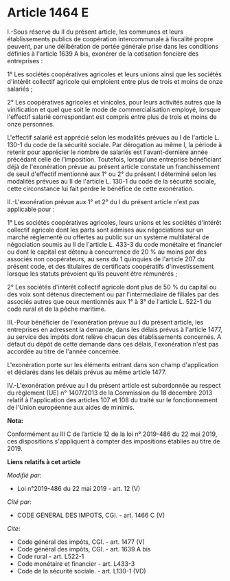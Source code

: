 # Article 1464 E

I.-Sous réserve du II du présent article, les communes et leurs établissements publics de coopération intercommunale à
fiscalité propre peuvent, par une délibération de portée générale prise dans les conditions définies à l'article 1639 A bis,
exonérer de la cotisation foncière des entreprises : 

1° Les sociétés coopératives agricoles et leurs unions ainsi que les sociétés d'intérêt collectif agricole qui emploient
entre plus de trois et moins de onze salariés ; 

2° Les coopératives agricoles et vinicoles, pour leurs activités autres que la vinification et quel que soit le mode de
commercialisation employé, lorsque l'effectif salarié correspondant est compris entre plus de trois et moins de onze
personnes. 

L'effectif salarié est apprécié selon les modalités prévues au I de l'article L. 130-1 du code de la sécurité sociale. Par
dérogation au même I, la période à retenir pour apprécier le nombre de salariés est l'avant-dernière année précédant celle de
l'imposition. Toutefois, lorsqu'une entreprise bénéficiant déjà de l'exonération prévue au présent article constate un
franchissement de seuil d'effectif mentionné aux 1° ou 2° du présent I déterminé selon les modalités prévues au II de
l'article L. 130-1 du code de la sécurité sociale, cette circonstance lui fait perdre le bénéfice de cette exonération. 

II.-L'exonération prévue aux 1° et 2° du I du présent article n'est pas applicable pour : 

1° Les sociétés coopératives agricoles, leurs unions et les sociétés d'intérêt collectif agricole dont les parts sont admises
aux négociations sur un marché réglementé ou offertes au public sur un système multilatéral de négociation soumis au II de
l'article L. 433-3 du code monétaire et financier ou dont le capital est détenu à concurrence de 20 % au moins par des
associés non coopérateurs, au sens du 1 quinquies de l'article 207 du présent code, et des titulaires de certificats
coopératifs d'investissement lorsque les statuts prévoient qu'ils peuvent être rémunérés ; 

2° Les sociétés d'intérêt collectif agricole dont plus de 50 % du capital ou des voix sont détenus directement ou par
l'intermédiaire de filiales par des associés autres que ceux mentionnés aux 1° à 3° de l'article L. 522-1 du code rural et de
la pêche maritime. 

III.-Pour bénéficier de l'exonération prévue au I du présent article, les entreprises en adressent la demande, dans les
délais prévus à l'article 1477, au service des impôts dont relève chacun des établissements concernés. A défaut du dépôt de
cette demande dans ces délais, l'exonération n'est pas accordée au titre de l'année concernée. 

L'exonération porte sur les éléments entrant dans son champ d'application et déclarés dans les délais prévus au même article
1477. 

IV.-L'exonération prévue au I du présent article est subordonnée au respect du règlement (UE) n° 1407/2013 de la Commission
du 18 décembre 2013 relatif à l'application des articles 107 et 108 du traité sur le fonctionnement de l'Union européenne aux
aides de minimis.

**Nota:**

Conformément au III C de l’article 12 de la loi n° 2019-486 du 22 mai 2019, ces dispositions s'appliquent à compter des
impositions établies au titre de 2019.

**Liens relatifs à cet article**

_Modifié par_:

  - Loi n°2019-486 du 22 mai 2019 - art. 12 (V)

_Cité par_:

  - CODE GENERAL DES IMPOTS, CGI. - art. 1466 C (V)

_Cite_:

  - Code général des impôts, CGI. - art. 1477 (V)
  - Code général des impôts, CGI. - art. 1639 A bis
  - Code rural - art. L522-1
  - Code monétaire et financier - art. L433-3
  - Code de la sécurité sociale. - art. L130-1 (VD)
